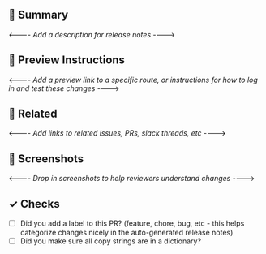 ## 🔖 Summary
<---- _Add a description for release notes_ ---->

## 👀 Preview Instructions
<---- _Add a preview link to a specific route, or instructions for how to log in and test these changes_ ---->

## 🔀 Related
<---- _Add links to related issues, PRs, slack threads, etc_ ---->

## 📸 Screenshots
<---- _Drop in screenshots to help reviewers understand changes_ ---->

## ✓ Checks
- [ ] Did you add a label to this PR? (feature, chore, bug, etc - this helps categorize changes nicely in the auto-generated release notes)
- [ ] Did you make sure all copy strings are in a dictionary?
